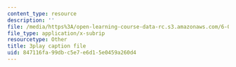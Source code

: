 ```yaml
---
content_type: resource
description: ''
file: /media/https%3A/open-learning-course-data-rc.s3.amazonaws.com/6-042j-mathematics-for-computer-science-spring-2015/847116fa99dbc5e7e6d15e0459a260d4_bHvMYZvZp7Y.srt
file_type: application/x-subrip
resourcetype: Other
title: 3play caption file
uid: 847116fa-99db-c5e7-e6d1-5e0459a260d4
---
```

